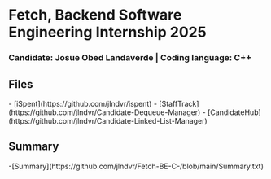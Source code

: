 <h1>Fetch, Backend Software Engineering Internship 2025</h1>
<h3>Candidate: Josue Obed Landaverde | Coding language: C++</h3>

<h2>Files</h2>
- [iSpent](https://github.com/jlndvr/ispent)
- [StaffTrack](https://github.com/jlndvr/Candidate-Dequeue-Manager)
- [CandidateHub](https://github.com/jlndvr/Candidate-Linked-List-Manager)

<h2>Summary</h2>
-[Summary](https://github.com/jlndvr/Fetch-BE-C-/blob/main/Summary.txt)
